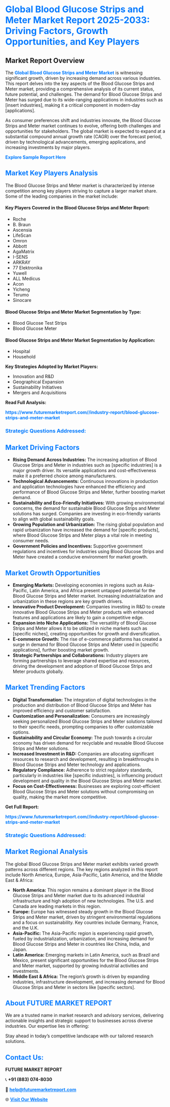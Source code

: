 <h1 style="color: #007BFF;">Global Blood Glucose Strips and Meter Market Report 2025-2033: Driving Factors, Growth Opportunities, and Key Players</h1>

<section id="overview">
<h2>Market Report Overview</h2>
<p>The <a href="https://www.futuremarketreport.com//industry-report/blood-glucose-strips-and-meter-market" style="color: #007BFF; text-decoration: none;"><strong>Global Blood Glucose Strips and Meter Market</strong></a> is witnessing significant growth, driven by increasing demand across various industries. This report delves into the key aspects of the Blood Glucose Strips and Meter market, providing a comprehensive analysis of its current status, future potential, and challenges. The demand for Blood Glucose Strips and Meter has surged due to its wide-ranging applications in industries such as [insert industries], making it a critical component in modern-day [applications].</p>
<p>As consumer preferences shift and industries innovate, the Blood Glucose Strips and Meter market continues to evolve, offering both challenges and opportunities for stakeholders. The global market is expected to expand at a substantial compound annual growth rate (CAGR) over the forecast period, driven by technological advancements, emerging applications, and increasing investments by major players.</p>
</section>

<section id="overview">
<p><a href="https://www.futuremarketreport.com//request-sample/reportId=79477" style="color: #007BFF; text-decoration: none;"><strong>Explore Sample Report Here</strong></a></p>
</section>

<section id="key-players">
<h2 style="color: #007BFF;">Market Key Players Analysis</h2>
<p>The Blood Glucose Strips and Meter market is characterized by intense competition among key players striving to capture a larger market share. Some of the leading companies in the market include:</p>
<h4>Key Players Covered in the Blood Glucose Strips and Meter Report:</h4>
<ul><li>Roche</li><li>B. Braun</li><li>Ascensia</li><li>LifeScan</li><li>Omron</li><li>Abbott</li><li>AgaMatrix</li><li>I-SENS</li><li>ARKRAY</li><li>77 Elektronika</li><li>Yuwell</li><li>ALL Medicus</li><li>Acon</li><li>Yicheng</li><li>Terumo</li><li>Sinocare</li></ul>
<h4>Blood Glucose Strips and Meter Market Segmentation by Type:</h4>
<ul><li>Blood Glucose Test Strips</li><li>Blood Glucose Meter</li></ul>

<h4>Blood Glucose Strips and Meter Market Segmentation by Application:</h4>
<ul><li>Hospital</li><li>Household</li></ul>
<p><strong>Key Strategies Adopted by Market Players:</strong></p>
<ul>
<li>Innovation and R&D</li>
<li>Geographical Expansion</li>
<li>Sustainability Initiatives</li>
<li>Mergers and Acquisitions</li>
</ul>
</section>

<section>
<p><strong>Read Full Analysis: </strong></p><a href="https://www.futuremarketreport.com//industry-report/blood-glucose-strips-and-meter-market" style="color: #007BFF; text-decoration: none;"><strong>https://www.futuremarketreport.com//industry-report/blood-glucose-strips-and-meter-market</strong></a>
<h3 style="color: #007BFF;">Strategic Questions Addressed:</h3>
</section>

<section id="driving-factors">
<h2 style="color: #007BFF;">Market Driving Factors</h2>
<ul>
<li><strong>Rising Demand Across Industries:</strong> The increasing adoption of Blood Glucose Strips and Meter in industries such as [specific industries] is a major growth driver. Its versatile applications and cost-effectiveness make it a preferred choice among manufacturers.</li>
<li><strong>Technological Advancements:</strong> Continuous innovations in production and application technologies have enhanced the efficiency and performance of Blood Glucose Strips and Meter, further boosting market demand.</li>
<li><strong>Sustainability and Eco-Friendly Initiatives:</strong> With growing environmental concerns, the demand for sustainable Blood Glucose Strips and Meter solutions has surged. Companies are investing in eco-friendly variants to align with global sustainability goals.</li>
<li><strong>Growing Population and Urbanization:</strong> The rising global population and rapid urbanization have increased the demand for [specific products], where Blood Glucose Strips and Meter plays a vital role in meeting consumer needs.</li>
<li><strong>Government Policies and Incentives:</strong> Supportive government regulations and incentives for industries using Blood Glucose Strips and Meter have created a conducive environment for market growth.</li>
</ul>
</section>

<section id="growth-opportunities">
<h2 style="color: #007BFF;">Market Growth Opportunities</h2>
<ul>
<li><strong>Emerging Markets:</strong> Developing economies in regions such as Asia-Pacific, Latin America, and Africa present untapped potential for the Blood Glucose Strips and Meter market. Increasing industrialization and urbanization in these regions are key growth drivers.</li>
<li><strong>Innovative Product Development:</strong> Companies investing in R&D to create innovative Blood Glucose Strips and Meter products with enhanced features and applications are likely to gain a competitive edge.</li>
<li><strong>Expansion into Niche Applications:</strong> The versatility of Blood Glucose Strips and Meter allows it to be utilized in niche markets such as [specific niches], creating opportunities for growth and diversification.</li>
<li><strong>E-commerce Growth:</strong> The rise of e-commerce platforms has created a surge in demand for Blood Glucose Strips and Meter used in [specific applications], further boosting market growth.</li>
<li><strong>Strategic Partnerships and Collaborations:</strong> Industry players are forming partnerships to leverage shared expertise and resources, driving the development and adoption of Blood Glucose Strips and Meter products globally.</li>
</ul>
</section>

<section id="trending-factors">
<h2 style="color: #007BFF;">Market Trending Factors</h2>
<ul>
<li><strong>Digital Transformation:</strong> The integration of digital technologies in the production and distribution of Blood Glucose Strips and Meter has improved efficiency and customer satisfaction.</li>
<li><strong>Customization and Personalization:</strong> Consumers are increasingly seeking personalized Blood Glucose Strips and Meter solutions tailored to their specific needs, prompting companies to offer customizable options.</li>
<li><strong>Sustainability and Circular Economy:</strong> The push towards a circular economy has driven demand for recyclable and reusable Blood Glucose Strips and Meter solutions.</li>
<li><strong>Increased Investment in R&D:</strong> Companies are allocating significant resources to research and development, resulting in breakthroughs in Blood Glucose Strips and Meter technology and applications.</li>
<li><strong>Regulatory Compliance:</strong> Adherence to strict regulatory standards, particularly in industries like [specific industries], is influencing product development and quality in the Blood Glucose Strips and Meter market.</li>
<li><strong>Focus on Cost-Effectiveness:</strong> Businesses are exploring cost-efficient Blood Glucose Strips and Meter solutions without compromising on quality, making the market more competitive.</li>
</ul>
</section>

<section>
<p><strong>Get Full Report: </strong></p><a href="https://www.futuremarketreport.com//industry-report/blood-glucose-strips-and-meter-market" style="color: #007BFF; text-decoration: none;"><strong>https://www.futuremarketreport.com//industry-report/blood-glucose-strips-and-meter-market</strong></a>
<h3 style="color: #007BFF;">Strategic Questions Addressed:</h3>
</section>


<section id="regional-analysis">
<h2 style="color: #007BFF;">Market Regional Analysis</h2>
<p>The global Blood Glucose Strips and Meter market exhibits varied growth patterns across different regions. The key regions analyzed in this report include North America, Europe, Asia-Pacific, Latin America, and the Middle East & Africa:</p>
<ul>
<li><strong>North America:</strong> This region remains a dominant player in the Blood Glucose Strips and Meter market due to its advanced industrial infrastructure and high adoption of new technologies. The U.S. and Canada are leading markets in this region.</li>
<li><strong>Europe:</strong> Europe has witnessed steady growth in the Blood Glucose Strips and Meter market, driven by stringent environmental regulations and a focus on sustainability. Key countries include Germany, France, and the U.K.</li>
<li><strong>Asia-Pacific:</strong> The Asia-Pacific region is experiencing rapid growth, fueled by industrialization, urbanization, and increasing demand for Blood Glucose Strips and Meter in countries like China, India, and Japan.</li>
<li><strong>Latin America:</strong> Emerging markets in Latin America, such as Brazil and Mexico, present significant opportunities for the Blood Glucose Strips and Meter market, supported by growing industrial activities and investments.</li>
<li><strong>Middle East & Africa:</strong> The region’s growth is driven by expanding industries, infrastructure development, and increasing demand for Blood Glucose Strips and Meter in sectors like [specific sectors].</li>
</ul>
</section>

<footer>
<h2 style="color: #007BFF;">About FUTURE MARKET REPORT</h2>
<p>We are a trusted name in market research and advisory services, delivering actionable insights and strategic support to businesses across diverse industries. Our expertise lies in offering:</p>

<p>Stay ahead in today’s competitive landscape with our tailored research solutions.</p>

<h2 style="color: #007BFF;">Contact Us:</h2>
<p><strong>FUTURE MARKET REPORT</strong></p>
<p>📞 <strong>+91 (883) 074-8030</strong></p>
<p>📧 <strong><a href="mailto:help@futuremarketreport.com" style="color: #007BFF;">help@futuremarketreport.com</a></strong></p>
<p>🌐 <strong><a href="https://www.futuremarketreport.com/" style="color: #007BFF;">Visit Our Website</a></strong></p>
</footer>